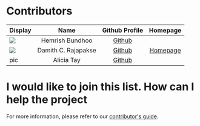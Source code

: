 # Contributors

Display | Name | Github Profile | Homepage
---|:---:|:---:|:---:
![](https://avatars0.githubusercontent.com/u/22460123?s=100) | Hemrish Bundhoo | [Github](https://github.com/H-horizon)
![](https://avatars0.githubusercontent.com/u/1673303?s=100) | Damith C. Rajapakse | [Github](https://github.com/damithc/) | [Homepage](https://www.comp.nus.edu.sg/~damithch/)
pic | Alicia Tay | [Github](https://github.com/aliciatay-zls/) 
# I would like to join this list. How can I help the project

For more information, please refer to our [contributor's guide](https://oss-generic.github.io/process/).

